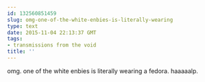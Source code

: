 ```yaml
---
id: 132560851459
slug: omg-one-of-the-white-enbies-is-literally-wearing
type: text
date: 2015-11-04 22:13:37 GMT
tags:
- transmissions from the void
title: ''
---
```

omg. one of the white enbies is literally wearing a fedora. haaaaalp.